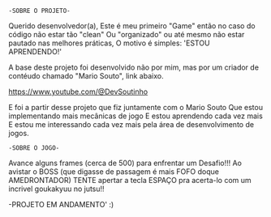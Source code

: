     -SOBRE O PROJETO-

Querido desenvolvedor(a), 
Este é meu primeiro "Game" então no caso do código não estar tão "clean"
Ou "organizado" ou até mesmo não estar pautado nas melhores práticas,
O motivo é simples: 'ESTOU APRENDENDO!'

A base deste projeto foi desenvolvido não por mim, mas por um criador de contéudo
chamado "Mario Souto", link abaixo.

https://www.youtube.com/@DevSoutinho

E foi a partir desse projeto que fiz juntamente com o Mario Souto 
Que estou implementando mais mecânicas de jogo
E estou aprendendo cada vez mais
E estou me interessando cada vez mais pela área de desenvolvimento de jogos.

    -SOBRE O JOGO-

Avance alguns frames (cerca de 500) para enfrentar um Desafio!!!
Ao avistar o BOSS (que digasse de passagem é mais FOFO doque AMEDRONTADOR)
TENTE apertar a tecla ESPAÇO pra acerta-lo com um incrivel goukakyuu no jutsu!!

-PROJETO EM ANDAMENTO' :) 
